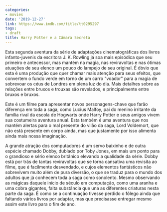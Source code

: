 ```yaml
---
categories:
- movies
date: '2019-12-27'
link: https://www.imdb.com/title/tt0295297
tags:
- draft
title: Harry Potter e a Câmara Secreta
---
```


Esta segunda aventura da série de adaptações cinematográficas dos livros infanto-juvenis da escritora J. K. Rowling já soa mais episódica que seu primeiro e antecessor, mas mantém na magia, nas reviravoltas e nas ótimas atuações de seu elenco um pouco do lampejo de seu original. É óbvio que esta é uma produção que quer chamar mais atenção para seus efeitos, que convertem o fundo verde em torno de um carro "voador" para a magia de sobrevoar os céus de Londres em plena luz do dia. Mais detalhes sobre as relações entre bruxos e trouxas são revelados, e principalmente entre bruxos e bruxos.

Este é um filme para apresentar novos personagens-chave que farão diferença em toda a saga, como Lucius Malfoy, pai do menino irritante da família rival da escola de Hogwarts onde Harry Potter e seus amigos vivem sua costumeira aventura anual. Esta também é uma aventura que nos mantém alertas para o mal presente do vilão da saga, Lord Voldemort, que não está presente em corpo ainda, mas que justamente por isso alimenta ainda mais nossa imaginação.

A grande atração dos computadores é um servo baixinho e de outra espécie chamado Dobby, dublado por Toby Jones, em mais um ponto para o grandioso e sério elenco britânico elevando a qualidade da série. Dobby está por trás de tantas reviravoltas que se torna cansativa uma revisita ao filme, que é facilmente desvendado, e cujos elementos fantásticos não sobrevivem muito além de pura diversão, o que se traduz para o mundo dos adultos que já conhecem toda a saga como sonolento. Mesmo observando as mágicas daquele início de século em computação, como uma aranha e uma cobra gigantes, falta substância que una as diferentes criaturas nesta parte da saga. É como se a continuação tivesse perdido o fôlego ainda que faltando vários livros por adaptar, mas que precisasse entregar mesmo assim este livro para o fim de ano.